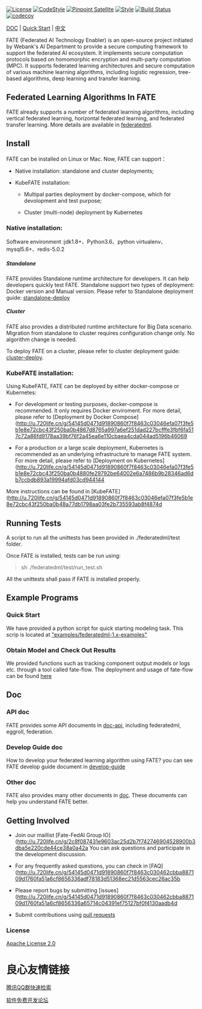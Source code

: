 [![License](https://img.shields.io/badge/License-Apache%202.0-blue.svg)](https://opensource.org/licenses/Apache-2.0) [![CodeStyle](https://img.shields.io/badge/Check%20Style-Google-brightgreen)](https://checkstyle.sourceforge.io/google_style.html) [![Pinpoint Satellite](https://img.shields.io/endpoint?url=https%3A%2F%2Fscan.sbrella.com%2Fadmin%2Fapi%2Fv1%2Fpinpoint%2Fshield%2FFederatedAI%2FFATE)](https://github.com/mmyjona/FATE-Serving/pulls) [![Style](https://img.shields.io/badge/Check%20Style-Black-black)](https://checkstyle.sourceforge.io/google_style.html) [![Build Status](https://travis-ci.org/FederatedAI/FATE.svg?branch=master)](https://travis-ci.org/FederatedAI/FATE)
[![codecov](https://codecov.io/gh/FederatedAI/FATE/branch/master/graph/badge.svg)](https://codecov.io/gh/FederatedAI/FATE)

 
   
 

[DOC](./doc) | [Quick Start](./examples/federatedml-1.x-examples) | [中文](./README_zh.md)

FATE (Federated AI Technology Enabler) is an open-source project initiated by Webank's AI Department to provide a secure computing framework to support the federated AI ecosystem. It implements secure computation protocols based on homomorphic encryption and multi-party computation (MPC). It supports federated learning architectures and secure computation of various machine learning algorithms, including logistic regression, tree-based algorithms, deep learning and transfer learning.

 


## Federated Learning Algorithms In FATE
FATE already supports a number of federated learning algorithms, including vertical federated learning, horizontal federated learning, and federated transfer learning. More details are available in [federatedml](./federatedml).


## Install

FATE can be installed on Linux or Mac. Now, FATE can support：

* Native installation: standalone and cluster deployments;

* KubeFATE installation:

	- Multipal parties deployment by docker-compose, which for devolopment and test purpose;

	- Cluster (multi-node) deployment by Kubernetes

### Native installation: 
Software environment :jdk1.8+、Python3.6、python virtualenv、mysql5.6+、redis-5.0.2

##### Standalone
FATE provides Standalone runtime architecture for developers. It can help developers quickly test FATE. Standalone support two types of deployment: Docker version and Manual version. Please refer to Standalone deployment guide: [standalone-deploy](./standalone-deploy/)

##### Cluster
FATE also provides a distributed runtime architecture for Big Data scenario. Migration from standalone to cluster requires configuration change only. No algorithm change is needed. 

To deploy FATE on a cluster, please refer to cluster deployment guide: [cluster-deploy](./cluster-deploy).


### KubeFATE installation:
Using KubeFATE, FATE can be deployed by either docker-compose or Kubernetes:

* For development or testing purposes, docker-compose is recommended. It only requires Docker enviroment. For more detail, please refer to [Deployment by Docker Compose](http://u.720life.cn/g/54145d0471d91890860f7f8463c03046efa07f3fe5b1e8e72cbc43f250ba0b4867d8765a997a6ef251dad227bcfffe3fbf6fa517c72a86fd9178aa39bf76f2a45ea6e110cbaea4cda044ad5196b46069 

* For a production or a large scale deployment, Kubernetes is recommended as an underlying infrastructure to manage FATE system. For more detail, please refer to [Deployment on Kubernetes](http://u.720life.cn/g/54145d0471d91890860f7f8463c03046efa07f3fe5b1e8e72cbc43f250ba0b4880fe29792be64002e6a7486b9b28346ad6db7ccbdb893a19994afd03cd944144 

More instructions can be found in [KubeFATE](http://u.720life.cn/g/54145d0471d91890860f7f8463c03046efa07f3fe5b1e8e72cbc43f250ba0b48a77db1798aa03fe2b735593ab8f4874d 

## Running Tests

A script to run all the unittests has been provided in ./federatedml/test folder. 

Once FATE is installed, tests can be run using:

> sh ./federatedml/test/run_test.sh

All the unittests shall pass if FATE is installed properly. 

## Example Programs

### Quick Start

We have provided a python script for quick starting modeling task. This scrip is located at ["examples/federatedml-1.x-examples"](./examples/federatedml-1.x-examples)

###  Obtain Model and Check Out Results
We provided functions such as tracking component output models or logs etc. through a tool called fate-flow. The deployment and usage of fate-flow can be found [here](./fate_flow/README.md)


## Doc
### API doc
FATE provides some API documents in [doc-api](./doc/api/), including federatedml, eggroll, federation.
### Develop Guide doc
How to develop your federated learning algorithm using FATE? you can see FATE develop guide document in [develop-guide](./doc/develop_guide.md)
### Other doc
FATE also provides many other documents in [doc](./doc/). These documents can help you understand FATE better.

## Getting Involved

*  Join our maillist [Fate-FedAI Group IO](http://u.720life.cn/g/2c8f087431e9603ac25d2b7f742746904528900b3dba5e220cde44ce38a0a42a  You can ask questions and participate in the development discussion.

*  For any frequently asked questions, you can check in [FAQ](http://u.720life.cn/g/54145d0471d91890860f7f8463c030462cbba887109d1760fa51a6cf8656336adf78183d51368ec21d5563cec26ac35b 

*  Please report bugs by submitting [issues](http://u.720life.cn/g/54145d0471d91890860f7f8463c030462cbba887109d1760fa51a6cf8656336a65714c04391ef75127bf0f4130aadb4d  

*  Submit contributions using [pull requests](http://u.720life.cn/g/54145d0471d91890860f7f8463c030462cbba887109d1760fa51a6cf8656336afacdc7c4f301b953dfd6c796215fb3c8) 


### License
[Apache License 2.0](LICENSE)




 # 良心友情链接

[腾讯QQ群快速检索](http://u.720life.cn/s/8cf73f7c)

[软件免费开发论坛](http://u.720life.cn/s/bbb01dc0)